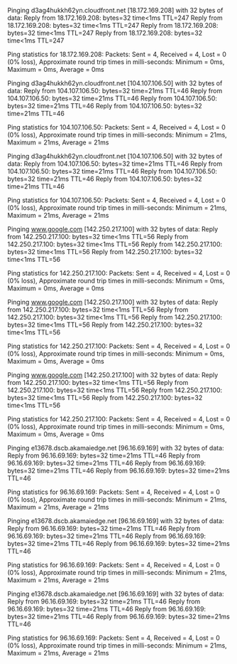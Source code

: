 

Pinging d3ag4hukkh62yn.cloudfront.net [18.172.169.208] with 32 bytes of data:
Reply from 18.172.169.208: bytes=32 time<1ms TTL=247
Reply from 18.172.169.208: bytes=32 time<1ms TTL=247
Reply from 18.172.169.208: bytes=32 time<1ms TTL=247
Reply from 18.172.169.208: bytes=32 time<1ms TTL=247

Ping statistics for 18.172.169.208:
    Packets: Sent = 4, Received = 4, Lost = 0 (0% loss),
Approximate round trip times in milli-seconds:
    Minimum = 0ms, Maximum = 0ms, Average = 0ms


Pinging d3ag4hukkh62yn.cloudfront.net [104.107.106.50] with 32 bytes of data:
Reply from 104.107.106.50: bytes=32 time=21ms TTL=46
Reply from 104.107.106.50: bytes=32 time=21ms TTL=46
Reply from 104.107.106.50: bytes=32 time=21ms TTL=46
Reply from 104.107.106.50: bytes=32 time=21ms TTL=46

Ping statistics for 104.107.106.50:
    Packets: Sent = 4, Received = 4, Lost = 0 (0% loss),
Approximate round trip times in milli-seconds:
    Minimum = 21ms, Maximum = 21ms, Average = 21ms



Pinging d3ag4hukkh62yn.cloudfront.net [104.107.106.50] with 32 bytes of data:
Reply from 104.107.106.50: bytes=32 time=21ms TTL=46
Reply from 104.107.106.50: bytes=32 time=21ms TTL=46
Reply from 104.107.106.50: bytes=32 time=21ms TTL=46
Reply from 104.107.106.50: bytes=32 time=21ms TTL=46

Ping statistics for 104.107.106.50:
    Packets: Sent = 4, Received = 4, Lost = 0 (0% loss),
Approximate round trip times in milli-seconds:
    Minimum = 21ms, Maximum = 21ms, Average = 21ms



Pinging www.google.com [142.250.217.100] with 32 bytes of data:
Reply from 142.250.217.100: bytes=32 time<1ms TTL=56
Reply from 142.250.217.100: bytes=32 time<1ms TTL=56
Reply from 142.250.217.100: bytes=32 time<1ms TTL=56
Reply from 142.250.217.100: bytes=32 time<1ms TTL=56

Ping statistics for 142.250.217.100:
    Packets: Sent = 4, Received = 4, Lost = 0 (0% loss),
Approximate round trip times in milli-seconds:
    Minimum = 0ms, Maximum = 0ms, Average = 0ms



Pinging www.google.com [142.250.217.100] with 32 bytes of data:
Reply from 142.250.217.100: bytes=32 time<1ms TTL=56
Reply from 142.250.217.100: bytes=32 time<1ms TTL=56
Reply from 142.250.217.100: bytes=32 time<1ms TTL=56
Reply from 142.250.217.100: bytes=32 time<1ms TTL=56

Ping statistics for 142.250.217.100:
    Packets: Sent = 4, Received = 4, Lost = 0 (0% loss),
Approximate round trip times in milli-seconds:
    Minimum = 0ms, Maximum = 0ms, Average = 0ms



Pinging www.google.com [142.250.217.100] with 32 bytes of data:
Reply from 142.250.217.100: bytes=32 time<1ms TTL=56
Reply from 142.250.217.100: bytes=32 time<1ms TTL=56
Reply from 142.250.217.100: bytes=32 time<1ms TTL=56
Reply from 142.250.217.100: bytes=32 time<1ms TTL=56

Ping statistics for 142.250.217.100:
    Packets: Sent = 4, Received = 4, Lost = 0 (0% loss),
Approximate round trip times in milli-seconds:
    Minimum = 0ms, Maximum = 0ms, Average = 0ms



Pinging e13678.dscb.akamaiedge.net [96.16.69.169] with 32 bytes of data:
Reply from 96.16.69.169: bytes=32 time=21ms TTL=46
Reply from 96.16.69.169: bytes=32 time=21ms TTL=46
Reply from 96.16.69.169: bytes=32 time=21ms TTL=46
Reply from 96.16.69.169: bytes=32 time=21ms TTL=46

Ping statistics for 96.16.69.169:
    Packets: Sent = 4, Received = 4, Lost = 0 (0% loss),
Approximate round trip times in milli-seconds:
    Minimum = 21ms, Maximum = 21ms, Average = 21ms



Pinging e13678.dscb.akamaiedge.net [96.16.69.169] with 32 bytes of data:
Reply from 96.16.69.169: bytes=32 time=21ms TTL=46
Reply from 96.16.69.169: bytes=32 time=21ms TTL=46
Reply from 96.16.69.169: bytes=32 time=21ms TTL=46
Reply from 96.16.69.169: bytes=32 time=21ms TTL=46

Ping statistics for 96.16.69.169:
    Packets: Sent = 4, Received = 4, Lost = 0 (0% loss),
Approximate round trip times in milli-seconds:
    Minimum = 21ms, Maximum = 21ms, Average = 21ms



Pinging e13678.dscb.akamaiedge.net [96.16.69.169] with 32 bytes of data:
Reply from 96.16.69.169: bytes=32 time=21ms TTL=46
Reply from 96.16.69.169: bytes=32 time=21ms TTL=46
Reply from 96.16.69.169: bytes=32 time=21ms TTL=46
Reply from 96.16.69.169: bytes=32 time=21ms TTL=46

Ping statistics for 96.16.69.169:
    Packets: Sent = 4, Received = 4, Lost = 0 (0% loss),
Approximate round trip times in milli-seconds:
    Minimum = 21ms, Maximum = 21ms, Average = 21ms
